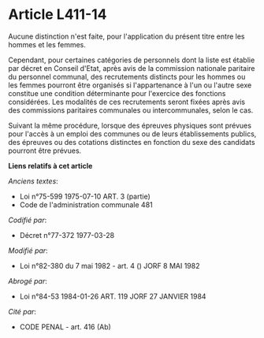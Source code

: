 # Article L411-14

Aucune distinction n'est faite, pour l'application du présent titre entre les hommes et les femmes.

Cependant, pour certaines catégories de personnels dont la liste est établie par décret en Conseil d'Etat, après avis de la
commission nationale paritaire du personnel communal, des recrutements distincts pour les hommes ou les femmes pourront être
organisés si l'appartenance à l'un ou l'autre sexe constitue une condition déterminante pour l'exercice des fonctions
considérées. Les modalités de ces recrutements seront fixées après avis des commissions paritaires communales ou
intercommunales, selon le cas.

Suivant la même procédure, lorsque des épreuves physiques sont prévues pour l'accès à un emploi des communes ou de leurs
établissements publics, des épreuves ou des cotations distinctes en fonction du sexe des candidats pourront être prévues.

**Liens relatifs à cet article**

_Anciens textes_:

  - Loi n°75-599 1975-07-10 ART. 3 (partie)
  - Code de l'administration communale 481

_Codifié par_:

  - Décret n°77-372 1977-03-28

_Modifié par_:

  - Loi n°82-380 du 7 mai 1982 - art. 4 () JORF 8 MAI 1982

_Abrogé par_:

  - Loi n°84-53 1984-01-26 ART. 119 JORF 27 JANVIER 1984

_Cité par_:

  - CODE PENAL - art. 416 (Ab)
